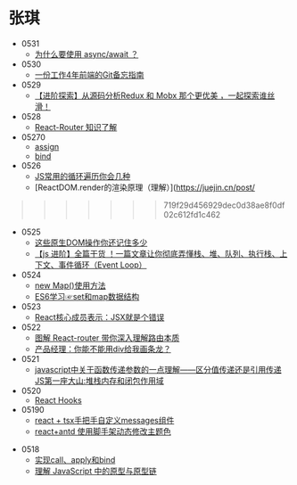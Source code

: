 # 张琪
- 0531 
    - [为什么要使用 async/await ？](https://juejin.cn/post/6967000766032658440)
- 0530
    - [一份工作4年前端的Git备忘指南](https://juejin.cn/post/6967634683811069982)
- 0529
    - [【进阶探索】从源码分析Redux 和 Mobx 那个更优美 ，一起探索谁丝滑！](https://juejin.cn/post/6968028239386116109)
- 0528
    - [React-Router 知识了解](https://juejin.cn/post/6966242922278682632)
- 05270
    - [assign](https://www.lodashjs.com/docs/lodash.assign)
    - [bind](https://www.lodashjs.com/docs/lodash.bind)
- 0526
    - [JS常用的循环遍历你会几种](https://juejin.cn/post/6966390357005172773)
    - [ReactDOM.render的渲染原理（理解）](https://juejin.cn/post/
>>>>>>> 719f29d456929dec0d38ae8f0df02c612fd1c462
- 0525
    - [这些原生DOM操作你还记住多少](https://juejin.cn/post/6966062224892756005)
    - [【js 进阶】全篇干货 ！一篇文章让你彻底弄懂栈、堆、队列、执行栈、上下文、事件循环（Event Loop）](https://juejin.cn/post/6966158666030383118)
- 0524
    - [new Map()使用方法](https://www.jianshu.com/p/c9a55b591948)
    - [ES6学习☞set和map数据结构](https://www.jianshu.com/p/9be458a73e05)
- 0523 
    - [React核心成员表示：JSX就是个错误](https://juejin.cn/post/6965303670154100773)
- 0522 
    - [图解 React-router 带你深入理解路由本质](https://juejin.cn/post/6965419095860707341)
    - [产品经理：你能不能用div给我画条龙？](https://juejin.cn/post/6963476650356916254)
- 0521
    - [javascript中关于函数传递参数的一点理解——区分值传递还是引用传递](https://juejin.cn/post/6964687516876144654)
    [JS第一座大山:堆栈内存和闭包作用域](https://juejin.cn/post/6964635223531192333)
- 0520
    - [React Hooks](https://juejin.cn/post/6964216741425594382)
- 05190
    - [react + tsx手把手自定义messages组件](https://juejin.cn/post/6963824048388177933)
    - [react+antd 使用脚手架动态修改主题色](https://juejin.cn/post/6963599049442197540)
+ 0518
    + [实现call、apply和bind](https://juejin.cn/post/6963101823704481805)
    + [理解 JavaScript 中的原型与原型链](https://juejin.cn/post/6963493064740454414)

